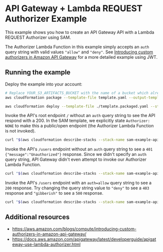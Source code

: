 # API Gateway + Lambda REQUEST Authorizer Example

This example shows you how to create an API Gateway API with a Lambda REQUEST Authorizer using SAM.

The Authorizer Lambda Function in this example simply accepts an `auth` query string with valid values `"allow"` and `"deny"`. See [Introducing custom authorizers in Amazon API Gateway](https://aws.amazon.com/blogs/compute/introducing-custom-authorizers-in-amazon-api-gateway/) for a more detailed example using JWT.

## Running the example

Deploy the example into your account:

```bash
# Replace YOUR_S3_ARTIFACTS_BUCKET with the name of a bucket which already exists in your account
aws cloudformation package --template-file template.yaml --output-template-file template.packaged.yaml --s3-bucket YOUR_S3_ARTIFACTS_BUCKET

aws cloudformation deploy --template-file ./template.packaged.yaml --stack-name sam-example-api-lambda-request-auth --capabilities CAPABILITY_IAM
```

Invoke the API's root endpoint `/` without an `auth` query string to see the API respond with a 200. In the SAM template, we explicitly state `Authorizer: NONE` to make this a public/open endpoint (the Authorizer Lambda Function is not invoked).

```bash
curl "$(aws cloudformation describe-stacks --stack-name sam-example-api-lambda-request-auth --query 'Stacks[].Outputs[?OutputKey==`ApiURL`].OutputValue' --output text)"
```

Invoke the API's `/users` endpoint without an `auth` query string to see a `401 {"message":"Unauthorized"}` response. Since we didn't specify an `auth` query string, API Gateway didn't even attempt to invoke our Authorizer Lambda Function.

```bash
curl "$(aws cloudformation describe-stacks --stack-name sam-example-api-lambda-request-auth --query 'Stacks[].Outputs[?OutputKey==`ApiURL`].OutputValue' --output text)users"
```

Invoke the API's `/users` endpoint with an `auth=allow` query string to see a `200` response. Try changing the query string value to `"deny"` to see a `403` response and `"gibberish"` to see a `500` response.

```bash
curl "$(aws cloudformation describe-stacks --stack-name sam-example-api-lambda-request-auth --query 'Stacks[].Outputs[?OutputKey==`ApiURL`].OutputValue' --output text)users?auth=allow"
```

## Additional resources

- https://aws.amazon.com/blogs/compute/introducing-custom-authorizers-in-amazon-api-gateway/
- https://docs.aws.amazon.com/apigateway/latest/developerguide/apigateway-use-lambda-authorizer.html
